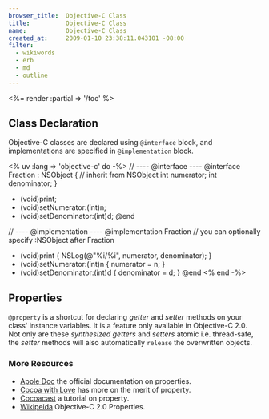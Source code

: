 ```yaml
---
browser_title:  Objective-C Class
title:          Objective-C Class
name:           Objective-C Class
created_at:     2009-01-10 23:38:11.043101 -08:00
filter:
  - wikiwords
  - erb
  - md
  - outline
---
```


<%= render :partial => '/toc' %>



Class Declaration
-----------------
Objective-C classes are declared using <code>@interface</code> block, and implementations are specified in <code>@implementation</code> block.

<% uv :lang => 'objective-c' do -%>
  // ---- @interface ----
  @interface Fraction : NSObject {  // inherit from NSObject
      int numerator;
      int denominator;
  }
  - (void)print;
  - (void)setNumerator:(int)n;
  - (void)setDenominator:(int)d;
  @end
  
  // ---- @implementation ----
  @implementation Fraction   // you can optionally specify :NSObject after Fraction
  - (void)print { NSLog(@"%i/%i", numerator, denominator); }
  - (void)setNumerator:(int)n { numerator = n; }
  - (void)setDenominator:(int)d { denominator = d; }
  @end
<% end -%>



Properties
--------
<code>@property</code> is a shortcut for declaring <em>getter</em> and <em>setter</em> methods on your 
class' instance variables. It is a feature only available in Objective-C 2.0. Not only are these 
<em>synthesized</em> <em>getters</em> and <em>setters</em> atomic i.e. thread-safe, the <em>setter</em> 
methods will also automatically <code>release</code> the overwritten objects. 

### More Resources
* [Apple Doc](http://developer.apple.com/DOCUMENTATION/Cocoa/Conceptual/ObjectiveC/Articles/chapter_5_section_1.html)
  the official documentation on properties.
* [Cocoa with Love](http://cocoawithlove.com/2008/08/in-defense-of-objective-c-20-properties.html) 
  has more on the merit of property.
* [Cocoacast](http://cocoacast.com/?q=node/103) a tutorial on property.
* [Wikipeida](http://en.wikipedia.org/wiki/Objective-C#Properties) 
  Objective-C 2.0 Properties.
